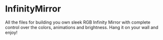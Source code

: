 # InfinityMirror
All the files for building you own sleek RGB Infinity Mirror with complete control over the colors, animations and brightness. Hang it on your wall and enjoy!
